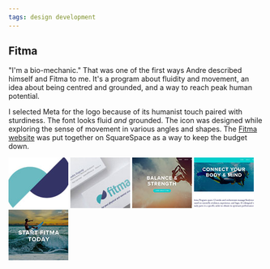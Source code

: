 ```yaml
---
tags: design development
---
```


<article>
<h1>Fitma</h1>
<section>
<p>"I'm a bio-mechanic." That was one of the first ways Andre described himself and Fitma to me. It's a program about fluidity and movement, an idea about being centred and grounded, and a way to reach peak human potential.</p>
<p>I selected Meta for the logo because of its humanist touch paired with sturdiness. The font looks fluid <em>and</em> grounded. The icon was designed while exploring the sense of movement in various angles and shapes. The <a href="http://www.fitma4you.com" target="_blank">Fitma website</a> was put together on SquareSpace as a way to keep the budget down.</p>
</section>
<aside>
	<div class="left">
    <a href="images/fitma-1.jpg" class="luminous" title="Fitma logo" rel="Fitma"><img src="images/fitma-1-thumb.jpg" width="118" height="100"></a>
    <a href="images/fitma-2.jpg" class="luminous" title="Fitma business cards" rel="Fitma"><img src="images/fitma-2-thumb.jpg" width="118" height="100"></a>
    <a href="images/fitma-3.jpg" class="luminous" title="Fitma landing page" rel="Fitma"><img src="images/fitma-3-thumb.jpg" width="118" height="100"></a>
    <a href="images/fitma-4.jpg" class="luminous" title="Fitma about page" rel="Fitma"><img src="images/fitma-4-thumb.jpg" width="118" height="100"></a>
    <a href="images/fitma-5.jpg" class="luminous" title="Fitma action page" rel="Fitma"><img src="images/fitma-5-thumb.jpg" width="118" height="100"></a>
	</div>
</aside>
</article>
<div class="clear"></div>

